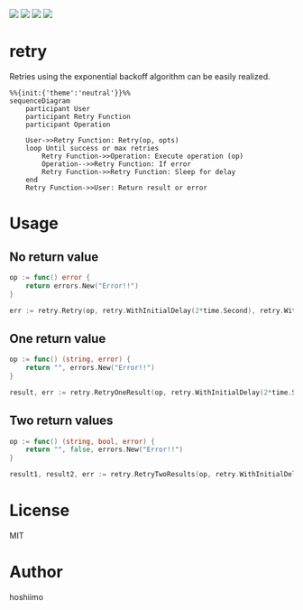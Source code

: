 [![](https://pkg.go.dev/badge/github.com/hoshiimo-se/retry)](https://pkg.go.dev/github.com/hoshiimo-se/retry)
[![](https://img.shields.io/github/license/hoshiimo-se/retry)](https://github.com/hoshiimo-se/retry/blob/master/license)
[![](https://img.shields.io/github/languages/code-size/hoshiimo-se/retry)](https://github.com/hoshiimo-se/retry)
[![](https://img.shields.io/twitter/url?style=social&url=https%3A%2F%2Ftwitter.com%2Fhoshiimo_se)](https://twitter.com/hoshiimo_se)

# retry
Retries using the exponential backoff algorithm can be easily realized.

```mermaid
%%{init:{'theme':'neutral'}}%%
sequenceDiagram
    participant User
    participant Retry Function
    participant Operation

    User->>Retry Function: Retry(op, opts)
    loop Until success or max retries
        Retry Function->>Operation: Execute operation (op)
        Operation-->>Retry Function: If error
        Retry Function->>Retry Function: Sleep for delay
    end
    Retry Function->>User: Return result or error
```

# Usage
## No return value
```go
op := func() error {
    return errors.New("Error!!")
}

err := retry.Retry(op, retry.WithInitialDelay(2*time.Second), retry.WithMaxRetries(3))
```

## One return value
```go
op := func() (string, error) {
    return "", errors.New("Error!!")
}

result, err := retry.RetryOneResult(op, retry.WithInitialDelay(2*time.Second), retry.WithMaxRetries(3))
```

## Two return values
```go
op := func() (string, bool, error) {
	return "", false, errors.New("Error!!")
}

result1, result2, err := retry.RetryTwoResults(op, retry.WithInitialDelay(2*time.Second), retry.WithMaxRetries(3))
```

# License
MIT

# Author
hoshiimo
